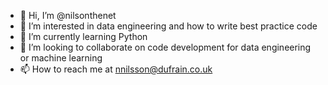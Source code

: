 - 👋 Hi, I’m @nilsonthenet
- 👀 I’m interested in data engineering and how to write best practice code
- 🌱 I’m currently learning Python
- 💞️ I’m looking to collaborate on code development for data engineering or machine learning
- 📫 How to reach me at nnilsson@dufrain.co.uk

<!---
nilsonthenet/nilsonthenet is a ✨ special ✨ repository because its `README.md` (this file) appears on your GitHub profile.
You can click the Preview link to take a look at your changes.
--->
